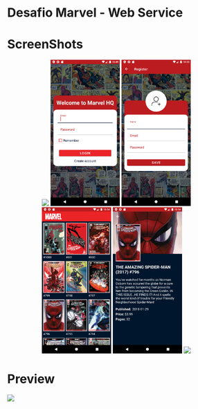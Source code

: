 # Desafio Marvel - Web Service

# ScreenShots

<p align="center">
  <img src="screenshot/1.png" width="160"/>
  <img src="screenshot/2.png" width="160"/>
  <img src="screenshot/3.png" width="160"/>
  <img src="screenshot/4.png" width="160"/>
  <img src="screenshot/5.png" width="160"/>
  <img src="screenshot/6.png" width="160"/>
</p>
  
# Preview
<p align="left">
  <img src="screenshot/video/desafiomarvel.gif" width="200"/>
</p>
